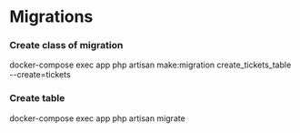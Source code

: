 # Migrations

### Create class of migration
docker-compose exec app php artisan make:migration create_tickets_table --create=tickets

### Create table
docker-compose exec app php artisan migrate

